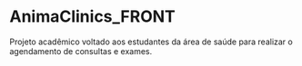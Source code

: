 # AnimaClinics_FRONT
Projeto acadêmico voltado aos estudantes da área de saúde para realizar o agendamento de consultas e exames.
